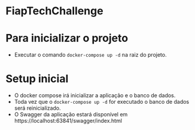 # FiapTechChallenge

# Para inicializar o projeto
- Executar o comando `docker-compose up -d` na raiz do projeto.

# Setup inicial
- O docker compose irá inicializar a aplicação e o banco de dados.
- Toda vez que o `docker-compose up -d` for executado o banco de dados será reinicializado.
- O Swagger da aplicação estará disponível em https://localhost:63841/swagger/index.html
